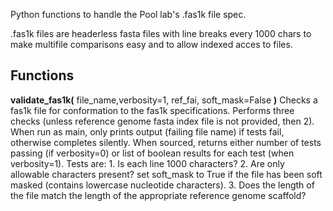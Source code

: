 
Python functions to handle the Pool lab's .fas1k file spec.

.fas1k files are headerless fasta files with line breaks every 1000 chars to make multifile comparisons easy and to allow indexed acces to files.

##  Functions

**validate_fas1k(** file_name,verbosity=1, ref_fai, soft_mask=False **)**
Checks a fas1k file for conformation to the fas1k specifications. Performs three checks (unless reference genome fasta index file is not provided, then 2).
When run as main, only prints output (failing file name) if tests fail, otherwise completes silently. When sourced, returns either number of tests passing (if verbosity=0) or list of boolean results for each test (when verbosity=1). 
Tests are: 1. Is each line 1000 characters? 2. Are only allowable characters present? set soft_mask to True if the file has been soft masked (contains lowercase nucleotide characters). 3. Does the length of the file match the length of the appropriate reference genome scaffold?

